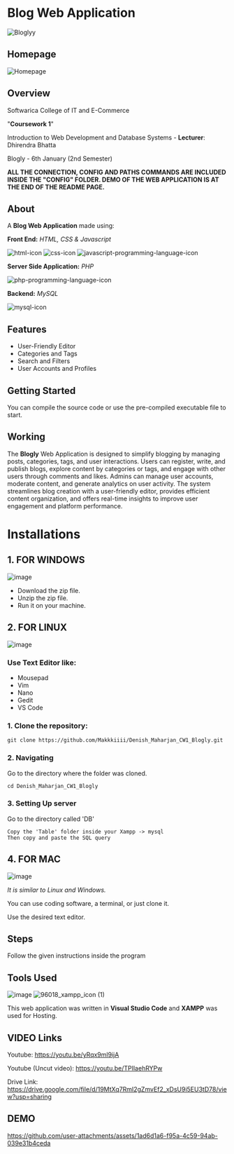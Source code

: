 # Blog Web Application

![Bloglyy](https://github.com/user-attachments/assets/f7e03167-0278-4592-9957-ceee138d3cb6)

## Homepage

![Homepage](https://github.com/user-attachments/assets/c82ae9fa-5db6-4ab2-a3ac-131ddb3bac02)

## Overview

Softwarica College of IT and E-Commerce

"**Coursework 1**"

Introduction to Web Development and Database Systems - **Lecturer**: Dhirendra Bhatta

Blogly - 6th January (2nd Semester)

**ALL THE CONNECTION, CONFIG AND PATHS COMMANDS ARE INCLUDED INSIDE THE "CONFIG" FOLDER. DEMO OF THE WEB APPLICATION IS AT THE END OF THE README PAGE.**

## About

A **Blog Web Application** made using:

**Front End:** _HTML, CSS & Javascript_

![html-icon](https://github.com/user-attachments/assets/93a48e04-2f39-4781-8c68-7131ebec41a8)            ![css-icon](https://github.com/user-attachments/assets/5660344a-4d38-4e32-b1cf-5c516c3e6c42)       ![javascript-programming-language-icon](https://github.com/user-attachments/assets/b35da766-0c36-4796-87d7-e2c80180ca2d)




**Server Side Application:** _PHP_

![php-programming-language-icon](https://github.com/user-attachments/assets/64b49a84-cd2d-43be-8e52-0b4a050e5e9a)


**Backend:** _MySQL_

![mysql-icon](https://github.com/user-attachments/assets/8c256ce2-39ef-42a5-bfec-fa624699f038)


## Features

- User-Friendly Editor
- Categories and Tags
- Search and Filters
- User Accounts and Profiles

## Getting Started

You can compile the source code or use the pre-compiled executable file to start.

## Working

The **Blogly** Web Application is designed to simplify blogging by managing posts, categories, tags, and user interactions. Users can register, write, and publish blogs, explore content by categories or tags, and engage with other users through comments and likes. Admins can manage user accounts, moderate content, and generate analytics on user activity. The system streamlines blog creation with a user-friendly editor, provides efficient content organization, and offers real-time insights to improve user engagement and platform performance.


# Installations

## 1. FOR WINDOWS

![image](https://github.com/Makkkiiii/Password-Generator/assets/148240694/8d509ad9-1d1a-467b-89d0-7d479f42d2d4)

- Download the zip file.
- Unzip the zip file.
- Run it on your machine.

## 2. FOR LINUX

![image](https://github.com/Makkkiiii/Password-Generator/assets/148240694/87344c86-3469-437f-a53f-cae2531541f8)

### Use **Text Editor** like:

- Mousepad
- Vim
- Nano
- Gedit
- VS Code

### 1. Clone the repository:

```
git clone https://github.com/Makkkiiii/Denish_Maharjan_CW1_Blogly.git
```

### 2. Navigating

Go to the directory where the folder was cloned.

```
cd Denish_Maharjan_CW1_Blogly
```

### 3. Setting Up server

Go to the directory called 'DB'

```
Copy the 'Table' folder inside your Xampp -> mysql
Then copy and paste the SQL query
```

## 4. FOR MAC

![image](https://github.com/Makkkiiii/Password-Generator/assets/148240694/1c970412-db98-4f30-a1bf-b87ae00f8ce3)

_It is similar to Linux and Windows._

You can use coding software, a terminal, or just clone it.

Use the desired text editor.

## Steps

Follow the given instructions inside the program

## Tools Used

![image](https://github.com/Makkkiiii/Password-Generator/assets/148240694/cb19d6e4-0c03-4c73-839a-b5f126ceaa7c)     ![96018_xampp_icon (1)](https://github.com/user-attachments/assets/56e6d77e-8341-4f06-8b8b-b2d9658d0732)


This web application was written in **Visual Studio Code** and **XAMPP** was used for Hosting.

## VIDEO Links

Youtube: https://youtu.be/yRqx9ml9ijA

Youtube (Uncut video): https://youtu.be/TPIlaehRYPw 

Drive Link: https://drive.google.com/file/d/19MtXq7RmI2gZmvEf2_xDsU9i5EU3tD78/view?usp=sharing

## DEMO

https://github.com/user-attachments/assets/1ad6d1a6-f95a-4c59-94ab-039e31b4ceda
